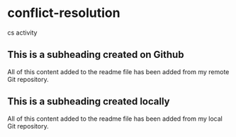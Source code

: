 # conflict-resolution
cs activity

## This is a subheading created on Github

All of this content added to the readme file has been added from my remote Git repository.

## This is a subheading created locally

All of this content added to the readme file has been added from my local Git repository.